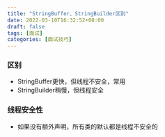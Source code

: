 ```yaml
---
title: "StringBuffer、StringBuilder区别"
date: 2022-03-10T16:32:52+08:00
draft: false
tags: [面试]
categories: [面试技巧]
---
```

### 区别

* StringBuffer更快，但线程不安全，常用
* StringBuilder稍慢，但线程安全

### 线程安全性

* 如果没有额外声明，所有类的默认都是线程不安全的
